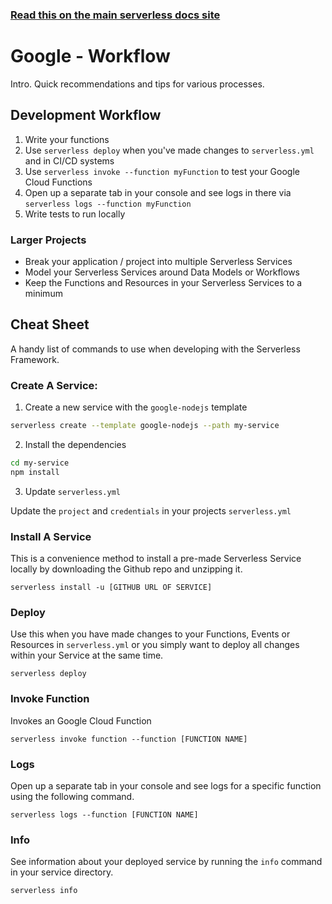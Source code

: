<!--
title: Serverless Framework Guide - Google Cloud Functions - Workflow
menuText: Workflow
menuOrder: 14
description: A guide and cheatsheet containing CLI commands and workflow recommendations.
layout: Doc
-->

<!-- DOCS-SITE-LINK:START automatically generated  -->

### [Read this on the main serverless docs site](https://www.serverless.com/framework/docs/providers/google/guide/workflow)

<!-- DOCS-SITE-LINK:END -->

# Google - Workflow

Intro. Quick recommendations and tips for various processes.

## Development Workflow

1. Write your functions
2. Use `serverless deploy` when you've made changes to `serverless.yml` and in CI/CD systems
3. Use `serverless invoke --function myFunction` to test your Google Cloud Functions
4. Open up a separate tab in your console and see logs in there via `serverless logs --function myFunction`
5. Write tests to run locally

### Larger Projects

- Break your application / project into multiple Serverless Services
- Model your Serverless Services around Data Models or Workflows
- Keep the Functions and Resources in your Serverless Services to a minimum

## Cheat Sheet

A handy list of commands to use when developing with the Serverless Framework.

### Create A Service:

1. Create a new service with the `google-nodejs` template

```bash
serverless create --template google-nodejs --path my-service
```

2. Install the dependencies

```bash
cd my-service
npm install
```

3. Update `serverless.yml`

Update the `project` and `credentials` in your projects `serverless.yml`

### Install A Service

This is a convenience method to install a pre-made Serverless Service locally by downloading the Github repo and unzipping it.

```
serverless install -u [GITHUB URL OF SERVICE]
```

### Deploy

Use this when you have made changes to your Functions, Events or Resources in `serverless.yml` or you simply want to deploy all changes within your Service at the same time.

```
serverless deploy
```

### Invoke Function

Invokes an Google Cloud Function

```
serverless invoke function --function [FUNCTION NAME]
```

### Logs

Open up a separate tab in your console and see logs for a specific function using the following command.

```
serverless logs --function [FUNCTION NAME]
```

### Info

See information about your deployed service by running the `info` command in your service directory.

```
serverless info
```
